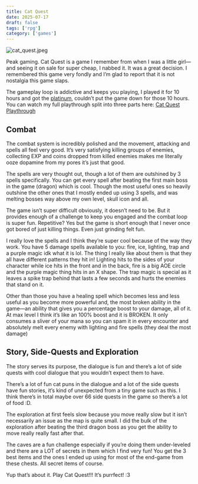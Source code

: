 ```yaml
---
title: Cat Quest
date: 2025-07-17
draft: false
tags: ['rpg']
category: ['games']
---
```


![cat_quest.jpeg](/images/cat_quest.jpeg)

Peak gaming. Cat Quest is a game I remember from when I was a little girl—and seeing it on sale for super cheap, I nabbed it. It was a great decision. I remembered this game very fondly and I’m glad to report that it is not nostalgia this game slaps.

The gameplay loop is addictive and keeps you playing, I played it for 10 hours and got the [platinum](https://youtu.be/y6QPlokR4M4), couldn’t put the game down for those 10 hours. You can watch my full playthrough split into three parts here: [Cat Quest Playthrough](https://youtube.com/playlist?list=PLjp8D5bPtjerF7WUOLA4qm1tahEC1eKzt&si=DXrMpVgTN7bZmgzg)

## Combat

The combat system is incredibly polished and the movement, attacking and spells all feel very good. It’s very satisfying killing groups of enemies, collecting EXP and coins dropped from killed enemies makes me literally ooze dopamine from my pores it’s just that good.

The spells are very thought out, though a lot of them are outshined by 3 spells specifically. You can get every spell after beating the first main boss in the game (dragon) which is cool. Though the most useful ones so heavily outshine the other ones that I mostly ended up using 3 spells, and was melting bosses way above my own level, skull icon and all.

The game isn’t super difficult obviously, it doesn’t need to be. But it provides enough of a challenge to keep you engaged and the combat loop is super fun. Repetitive? Yes but the game is short enough that I never once got bored of just killing things. Even just grinding felt fun.

I really love the spells and I think they’re super cool because of the way they work. You have 5 damage spells available to you: fire, ice, lighting, trap and a purple magic idk what it is lol. The thing I really like about them is that they all have different patterns they hit in! Lighting hits to the sides of your character while ice hits in the front and in the back, fire is a big AOE circle and the purple magic thing hits in an X shape. The trap magic is special as it leaves a spike trap behind that lasts a few seconds and hurts the enemies that stand on it.

Other than those you have a healing spell which becomes less and less useful as you become more powerful and, the most broken ability in the game—an ability that gives you a percentage boost to your damage, all of it. At max level I think it’s like an 100% boost and it is BROKEN. It only consumes a sliver of your mana so you can spam it in every encounter and absolutely melt every enemy with lighting and fire spells (they deal the most damage)

## Story, Side-Quests and Exploration

The story serves its purpose, the dialogue is fun and there’s a lot of side quests with cool dialogue that you wouldn’t expect them to have.

There’s a lot of fun cat puns in the dialogue and a lot of the side quests have fun stories, it’s kind of unexpected from a tiny game such as this. I think there’s in total maybe over 66 side quests in the game so there’s a lot of food :D.

The exploration at first feels slow because you move really slow but it isn’t necessarily an issue as the map is quite small. I did the bulk of the exploration after beating the third dragon boss as you get the ability to move really really fast after that.

The caves are a fun challenge especially if you’re doing them under-leveled and there are a LOT of secrets in them which I find very fun! You get the 3 best items and the ones I ended up using for most of the end-game from these chests. All secret items of course.

Yup that’s about it. Play Cat Quest!!! It’s purrfect! :3




